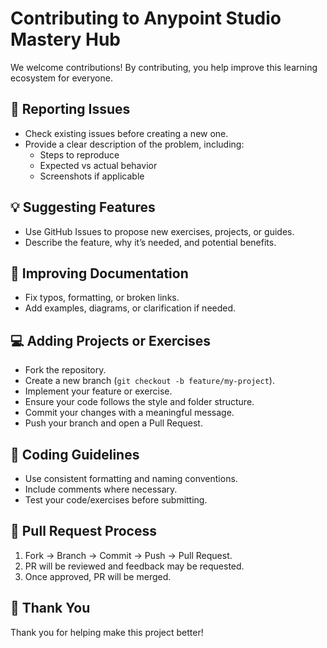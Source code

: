 # Contributing to Anypoint Studio Mastery Hub

We welcome contributions! By contributing, you help improve this learning ecosystem for everyone.

## 🐛 Reporting Issues
- Check existing issues before creating a new one.
- Provide a clear description of the problem, including:
  - Steps to reproduce
  - Expected vs actual behavior
  - Screenshots if applicable

## 💡 Suggesting Features
- Use GitHub Issues to propose new exercises, projects, or guides.
- Describe the feature, why it’s needed, and potential benefits.

## 📝 Improving Documentation
- Fix typos, formatting, or broken links.
- Add examples, diagrams, or clarification if needed.

## 💻 Adding Projects or Exercises
- Fork the repository.
- Create a new branch (`git checkout -b feature/my-project`).
- Implement your feature or exercise.
- Ensure your code follows the style and folder structure.
- Commit your changes with a meaningful message.
- Push your branch and open a Pull Request.

## 🎨 Coding Guidelines
- Use consistent formatting and naming conventions.
- Include comments where necessary.
- Test your code/exercises before submitting.

## 🔄 Pull Request Process
1. Fork → Branch → Commit → Push → Pull Request.
2. PR will be reviewed and feedback may be requested.
3. Once approved, PR will be merged.

## 🙏 Thank You
Thank you for helping make this project better!
